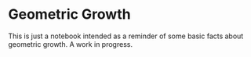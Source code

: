 # Geometric Growth 
This is just a notebook intended as a reminder of some basic facts about geometric growth.
A work in progress.
